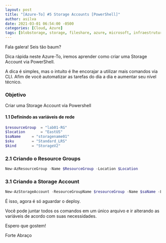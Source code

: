 ```yaml
---
layout: post
title: "[Azure-To] #5 Storage Accounts [PowerShell]"
author: asilva
date: 2021-03-01 06:54:00 -0500
categories: [Cloud, Azure]
tags: [blobstorage, storage, fileshare, azure, microsoft, infraestrutura, poweshell]
---
```


Fala galera! Seis tão baum?

Dica rápida neste Azure-To, iremos aprender como criar uma Storage Account via PowerShell.

A dica é simples, mas o intuito é lhe encorajar a utilizar mais comandos via CLI. Afim de você automatizar as tarefas do dia a dia e aumentar seu nível técnico.

### **Objetivo**

Criar uma Storage Account via Powershell

#### **1.1 Definindo as variáveis de rede**

```powershell
$resourceGroup  = "lab01-RG"
$location       = "EastUS"
$saName 	= "storagename01"
$sku		= "Standard_LRS"
$kind		= "StorageV2"
```

### **2.1 Criando o Resource Groups**

```powershell
New-AzResourceGroup -Name $ResourceGroup -Location $Location
```

### **3.1 Criando a Storage Account**

```powershell
New-AzStorageAccount -ResourceGroupName $resourceGroup -Name $saName -Location $location -SkuName $sku -Kind $kind
```

É isso, agora é só aguardar o deploy.

Você pode juntar todos os comandos em um único arquivo e ir alterando as variáveis de acordo com suas necessidades.

Espero que gostem!

Forte Abraço
